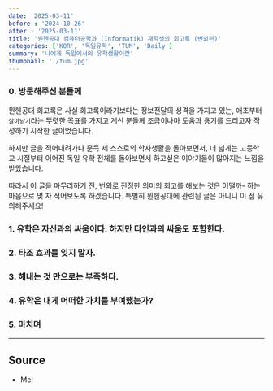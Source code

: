 ```yaml
---
date: '2025-03-11'
before : '2024-10-26'
after : '2025-03-11'
title: '뮌헨공대 컴퓨터공학과 (Informatik) 재학생의 회고록 (번외편)'
categories: ['KOR', '독일유학', 'TUM', 'Daily']
summary: '나에게 독일에서의 유학생활이란'
thumbnail: './tum.jpg'
---
```


### 0. 방문해주신 분들께

뮌헨공대 회고록은 사실 회고록이라기보다는 정보전달의 성격을 가지고 있는, 애초부터 `살아남기`라는 뚜렷한 목표를 가지고 계신 분들께 조금이나마 도움과 용기를 드리고자 작성하기 시작한 글이었습니다. 


하지만 글을 적어내려가다 문득 제 스스로의 학사생활을 돌아보면서, 더 넓게는 고등학교 시절부터 이어진 독일 유학 전체를 돌아보면서 하고싶은 이야기들이 많아지는 느낌을 받았습니다.


따라서 이 글을 마무리하기 전, 번외로 진정한 의미의 회고를 해보는 것은 어떨까- 하는 마음으로 몇 자 적어보도록 하겠습니다. 특별히 뮌헨공대에 관련된 글은 아니니 이 점 유의해주세요! 


### 1. 유학은 자신과의 싸움이다. 하지만 타인과의 싸움도 포함한다.

### 2. 타조 효과를 잊지 말자.

### 3. 해내는 것 만으로는 부족하다.

### 4. 유학은 내게 어떠한 가치를 부여했는가?

### 5. 마치며

---
## Source

- Me!